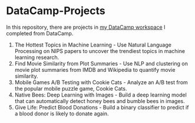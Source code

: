 # DataCamp-Projects
In this repository, there are projects in [my DataCamp workspace](https://www.datacamp.com/profile/elifulkuk) I completed from DataCamp.
1. The Hottest Topics in Machine Learning - Use Natural Language Processing on NIPS papers to uncover the trendiest topics in machine learning research.
2. Find Movie Similarity from Plot Summaries - Use NLP and clustering on movie plot summaries from IMDB and Wikipedia to quantify movie similarity.
3. Mobile Games A/B Testing with Cookie Cats - Analyze an A/B test from the popular mobile puzzle game, Cookie Cats. 
4. Native Bees: Deep Learning with Images - Build a deep learning model that can automatically detect honey bees and bumble bees in images.
5. Give Life: Predict Blood Donations - Build a binary classifier to predict if a blood donor is likely to donate again.

